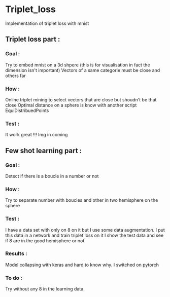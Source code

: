 # Triplet_loss
Implementation of triplet loss with mnist

## Triplet loss part :
### Goal :
Try to embed mnist on a 3d shpere (this is for visualisation in fact the dimension isn't important)
Vectors of a same categorie must be close and others far

### How : 
Online triplet mining to select vectors that are close but shoudn't be that close
Optimal distance on a sphere is know with another script EquiDistribuedPoints

### Test :
It work great !!!
Img in coming

## Few shot learning part :
### Goal :
Detect if there is a boucle in a number or not

### How :
Try to separate number with boucles and other in two hemisphere on the sphere

### Test :
I have a data set with only on 8 on it but I use some data augmentation.
I put this data in a network and train triplet loss on it 
I show the test data and see if 8 are in the good hemisphere or not

### Results :
Model collapsing with keras and hard to know why.
I switched on pytorch

### To do :
Try without any 8 in the learning data
